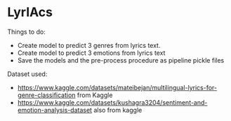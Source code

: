 # LyrIAcs

Things to do:
- Create model to predict 3 genres from lyrics text.
- Create model to predict 3 emotions from lyrics text
- Save the models and the pre-process procedure as pipeline pickle files

Dataset used:
- https://www.kaggle.com/datasets/mateibejan/multilingual-lyrics-for-genre-classification from Kaggle
- https://www.kaggle.com/datasets/kushagra3204/sentiment-and-emotion-analysis-dataset also from kaggle
